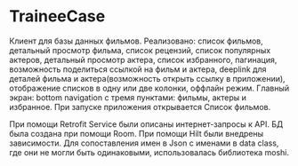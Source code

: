 # TraineeCase
 
Клиент для базы данных фильмов.
Реализовано: список фильмов, детальный просмотр фильма, список рецензий, список популярных актеров, детальный просмотр актера, список избранного, пагинация, возможность поделиться ссылкой на фильм и актера, deeplink для деталей фильма и актера(возможность открыть ссылку в приложении), отображение списков в одну или две колонки, оффлайн режим.
Главный экран: bottom navigation с тремя пунктами: фильмы, актеры и избранное. При запуске приложения открывается Список фильмов.


При помощи Retrofit Service были описаны интернет-запросы к API.
БД была создана при помощи Room.
При помощи Hilt были внедрены зависимости.
Для сопоставления имен в Json с именами в data class, где они не могли быть одинаковыми, использовалась библиотека moshi.
